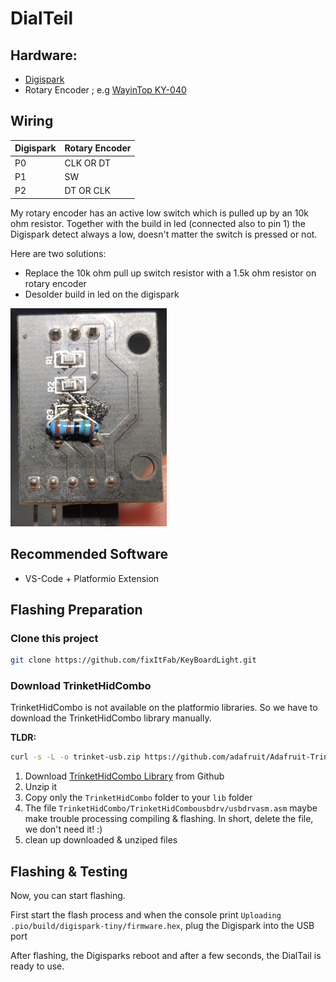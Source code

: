 # DialTeil

## Hardware:
-  [Digispark](http://digistump.com/products/1)
-  Rotary Encoder ; e.g [WayinTop KY-040](https://www.amazon.de/gp/product/B07T3672VK/)


## Wiring
Digispark| Rotary Encoder
-|-
P0|CLK OR DT
P1|SW
P2|DT OR CLK

My rotary encoder has an active low switch which is pulled up by an 10k ohm resistor.
Together with the build in led (connected also to pin 1) the Digispark detect always a low, doesn't matter the switch is pressed or not.

Here are two solutions:
- Replace the 10k ohm pull up switch resistor with a 1.5k ohm resistor on rotary encoder
- Desolder build in led on the digispark

<img src="https://raw.githubusercontent.com/fixItFab/DialTeil/master/assets/readme/rotary-encoder-pull-up.jpg" width="250" />


## Recommended Software
- VS-Code + Platformio Extension


## Flashing Preparation


### Clone this project
```bash 
git clone https://github.com/fixItFab/KeyBoardLight.git
``` 


### Download TrinketHidCombo 
TrinketHidCombo is not available on the platformio libraries.
So we have to download the TrinketHidCombo library manually.

**TLDR:**

```bash
curl -s -L -o trinket-usb.zip https://github.com/adafruit/Adafruit-Trinket-USB/archive/master.zip && unzip trinket-usb.zip && cp -R ./Adafruit-Trinket-USB-master/TrinketHidCombo ./lib/ && rm -rf ./trinket-usb.zip ./Adafruit-Trinket-USB-master ./lib/TrinketHidCombo/usbdrv/usbdrvasm.asm
```


1. Download [TrinketHidCombo Library](https://github.com/adafruit/Adafruit-Trinket-USB) from Github 
2. Unzip it
3. Copy only the `TrinketHidCombo` folder to your `lib` folder
4. The file `TrinketHidCombo/TrinketHidCombousbdrv/usbdrvasm.asm` maybe make trouble processing compiling & flashing. In short, delete the file, we don't need it! :)
5. clean up downloaded & unziped files


## Flashing & Testing
Now, you can start flashing.

First start the flash process and when the console print `Uploading .pio/build/digispark-tiny/firmware.hex`, plug the Digispark into the USB port

After flashing, the Digisparks reboot and after a few seconds, the DialTail is ready to use.



